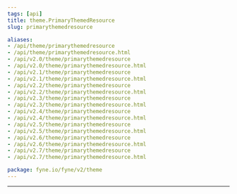 ```yaml
---
tags: [api]
title: theme.PrimaryThemedResource
slug: primarythemedresource

aliases:
- /api/theme/primarythemedresource
- /api/theme/primarythemedresource.html
- /api/v2.0/theme/primarythemedresource
- /api/v2.0/theme/primarythemedresource.html
- /api/v2.1/theme/primarythemedresource
- /api/v2.1/theme/primarythemedresource.html
- /api/v2.2/theme/primarythemedresource
- /api/v2.2/theme/primarythemedresource.html
- /api/v2.3/theme/primarythemedresource
- /api/v2.3/theme/primarythemedresource.html
- /api/v2.4/theme/primarythemedresource
- /api/v2.4/theme/primarythemedresource.html
- /api/v2.5/theme/primarythemedresource
- /api/v2.5/theme/primarythemedresource.html
- /api/v2.6/theme/primarythemedresource
- /api/v2.6/theme/primarythemedresource.html
- /api/v2.7/theme/primarythemedresource
- /api/v2.7/theme/primarythemedresource.html

package: fyne.io/fyne/v2/theme
---
```



---
